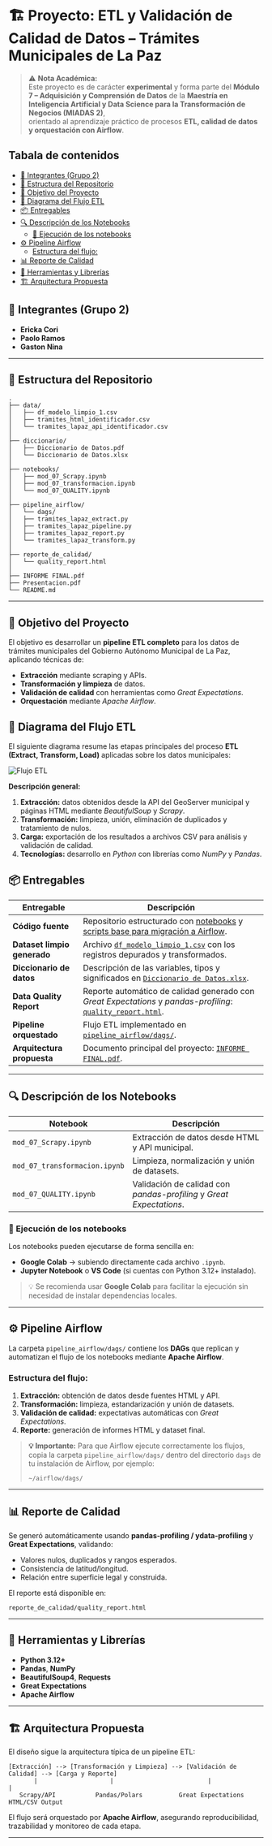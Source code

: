 <!-- omit in toc -->
# 🏗️ Proyecto: ETL y Validación de Calidad de Datos – Trámites Municipales de La Paz

> ⚠️ **Nota Académica:**  
> Este proyecto es de carácter **experimental** y forma parte del **Módulo 7 – Adquisición y Comprensión de Datos** de la **Maestría en Inteligencia Artificial y Data Science para la Transformación de Negocios (MIADAS 2)**,  
> orientado al aprendizaje práctico de procesos **ETL, calidad de datos y orquestación con Airflow**.


<!-- omit in toc -->
## Tabala de contenidos
- [👥 Integrantes (Grupo 2)](#-integrantes-grupo-2)
- [📁 Estructura del Repositorio](#-estructura-del-repositorio)
- [🎯 Objetivo del Proyecto](#-objetivo-del-proyecto)
- [🧭 Diagrama del Flujo ETL](#-diagrama-del-flujo-etl)
- [📦 Entregables](#-entregables)
- [🔍 Descripción de los Notebooks](#-descripción-de-los-notebooks)
  - [🚀 Ejecución de los notebooks](#-ejecución-de-los-notebooks)
- [⚙️ Pipeline Airflow](#️-pipeline-airflow)
  - [Estructura del flujo:](#estructura-del-flujo)
- [📊 Reporte de Calidad](#-reporte-de-calidad)
- [🧩 Herramientas y Librerías](#-herramientas-y-librerías)
- [🏗️ Arquitectura Propuesta](#️-arquitectura-propuesta)


## 👥 Integrantes (Grupo 2)
- **Ericka Cori**  
- **Paolo Ramos**  
- **Gaston Nina**

---

## 📁 Estructura del Repositorio

```
.
├── data/
│   ├── df_modelo_limpio_1.csv
│   ├── tramites_html_identificador.csv
│   └── tramites_lapaz_api_identificador.csv
│
├── diccionario/
│   ├── Diccionario de Datos.pdf
│   └── Diccionario de Datos.xlsx
│
├── notebooks/
│   ├── mod_07_Scrapy.ipynb
│   ├── mod_07_transformacion.ipynb
│   └── mod_07_QUALITY.ipynb
│
├── pipeline_airflow/
│   └── dags/
│   ├── tramites_lapaz_extract.py
│   ├── tramites_lapaz_pipeline.py
│   ├── tramites_lapaz_report.py
│   └── tramites_lapaz_transform.py
│
├── reporte_de_calidad/
│   └── quality_report.html
│
├── INFORME FINAL.pdf
├── Presentacion.pdf
└── README.md
```

---

## 🎯 Objetivo del Proyecto

El objetivo es desarrollar un **pipeline ETL completo** para los datos de trámites municipales del Gobierno Autónomo Municipal de La Paz, aplicando técnicas de:
- **Extracción** mediante scraping y APIs.
- **Transformación y limpieza** de datos.
- **Validación de calidad** con herramientas como *Great Expectations*.
- **Orquestación** mediante *Apache Airflow*.


## 🧭 Diagrama del Flujo ETL

El siguiente diagrama resume las etapas principales del proceso **ETL (Extract, Transform, Load)** aplicadas sobre los datos municipales:

![Flujo ETL](assets/etl_pipeline.png)

**Descripción general:**
1. **Extracción:** datos obtenidos desde la API del GeoServer municipal y páginas HTML mediante *BeautifulSoup* y *Scrapy*.  
2. **Transformación:** limpieza, unión, eliminación de duplicados y tratamiento de nulos.  
3. **Carga:** exportación de los resultados a archivos CSV para análisis y validación de calidad.  
4. **Tecnologías:** desarrollo en *Python* con librerías como *NumPy* y *Pandas*.


## 📦 Entregables

| Entregable | Descripción |
|-------------|--------------|
| **Código fuente** | Repositorio estructurado con [notebooks](notebooks/) y [scripts base para migración a Airflow](pipeline_airflow/dags/). |
| **Dataset limpio generado** | Archivo [`df_modelo_limpio_1.csv`](data/df_modelo_limpio_1.csv) con los registros depurados y transformados. |
| **Diccionario de datos** | Descripción de las variables, tipos y significados en [`Diccionario de Datos.xlsx`](diccionario/Diccionario%20de%20Datos.xlsx). |
| **Data Quality Report** | Reporte automático de calidad generado con *Great Expectations* y *pandas-profiling*: [`quality_report.html`](reporte_de_calidad/quality_report.html). |
| **Pipeline orquestado** | Flujo ETL implementado en [`pipeline_airflow/dags/`](pipeline_airflow/dags/). |
| **Arquitectura propuesta** | Documento principal del proyecto: [`INFORME FINAL.pdf`](INFORME%20FINAL.pdf). |


---

## 🔍 Descripción de los Notebooks

| Notebook | Descripción |
|-----------|-------------|
| `mod_07_Scrapy.ipynb` | Extracción de datos desde HTML y API municipal. |
| `mod_07_transformacion.ipynb` | Limpieza, normalización y unión de datasets. |
| `mod_07_QUALITY.ipynb` | Validación de calidad con *pandas-profiling* y *Great Expectations*. |

### 🚀 Ejecución de los notebooks

Los notebooks pueden ejecutarse de forma sencilla en:

- **Google Colab** → subiendo directamente cada archivo `.ipynb`.  
- **Jupyter Notebook** o **VS Code** (si cuentas con Python 3.12+ instalado).

> 💡 Se recomienda usar **Google Colab** para facilitar la ejecución sin necesidad de instalar dependencias locales.

---

## ⚙️ Pipeline Airflow

La carpeta `pipeline_airflow/dags/` contiene los **DAGs** que replican y automatizan el flujo de los notebooks mediante **Apache Airflow**.

### Estructura del flujo:
1. **Extracción:** obtención de datos desde fuentes HTML y API.
2. **Transformación:** limpieza, estandarización y unión de datasets.
3. **Validación de calidad:** expectativas automáticas con *Great Expectations*.
4. **Reporte:** generación de informes HTML y dataset final.

> **💡 Importante:**
> Para que Airflow ejecute correctamente los flujos, copia la carpeta `pipeline_airflow/dags/` dentro del directorio `dags` de tu instalación de Airflow, por ejemplo:
> ```
> ~/airflow/dags/
> ```


---

## 📊 Reporte de Calidad

Se generó automáticamente usando **pandas-profiling / ydata-profiling** y **Great Expectations**, validando:
- Valores nulos, duplicados y rangos esperados.
- Consistencia de latitud/longitud.
- Relación entre superficie legal y construida.

El reporte está disponible en:
```
reporte_de_calidad/quality_report.html
```

---

## 🧩 Herramientas y Librerías

- **Python 3.12+**
- **Pandas**, **NumPy**
- **BeautifulSoup4**, **Requests**
- **Great Expectations**
- **Apache Airflow**

---

## 🏗️ Arquitectura Propuesta

El diseño sigue la arquitectura típica de un pipeline ETL:

```
[Extracción] --> [Transformación y Limpieza] --> [Validación de Calidad] --> [Carga y Reporte]
       |                    |                          |                         |
   Scrapy/API           Pandas/Polars          Great Expectations       HTML/CSV Output
```

El flujo será orquestado por **Apache Airflow**, asegurando reproducibilidad, trazabilidad y monitoreo de cada etapa.

---
